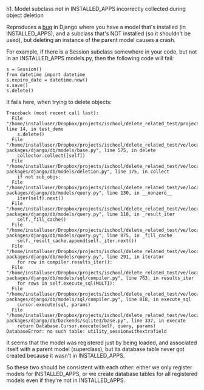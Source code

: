h1. Model subclass not in INSTALLED_APPS incorrectly collected during object deletion

Reproduces a [bug](https://code.djangoproject.com/ticket/19422) in
Django where you have a model that's installed (in INSTALLED_APPS), and a
subclass that's NOT installed (so it shouldn't be used), but deleting an
instance of the parent model causes a crash.

For example, if there is a Session subclass somewhere in your code, but
not in an INSTALLED_APPS models.py, then the following code will fail:

	s = Session()
	from datetime import datetime
	s.expire_date = datetime.now()
	s.save()
	s.delete()

It fails here, when trying to delete objects:

	Traceback (most recent call last):
	  File "/home/installuser/Dropbox/projects/ischool/delete_related_test/project/demo/tests.py", line 14, in test_demo
	    s.delete()
	  File "/home/installuser/Dropbox/projects/ischool/delete_related_test/ve/local/lib/python2.7/site-packages/django/db/models/base.py", line 575, in delete
	    collector.collect([self])
	  File "/home/installuser/Dropbox/projects/ischool/delete_related_test/ve/local/lib/python2.7/site-packages/django/db/models/deletion.py", line 175, in collect
	    if not sub_objs:
	  File "/home/installuser/Dropbox/projects/ischool/delete_related_test/ve/local/lib/python2.7/site-packages/django/db/models/query.py", line 130, in __nonzero__
	    iter(self).next()
	  File "/home/installuser/Dropbox/projects/ischool/delete_related_test/ve/local/lib/python2.7/site-packages/django/db/models/query.py", line 118, in _result_iter
	    self._fill_cache()
	  File "/home/installuser/Dropbox/projects/ischool/delete_related_test/ve/local/lib/python2.7/site-packages/django/db/models/query.py", line 875, in _fill_cache
	    self._result_cache.append(self._iter.next())
	  File "/home/installuser/Dropbox/projects/ischool/delete_related_test/ve/local/lib/python2.7/site-packages/django/db/models/query.py", line 291, in iterator
	    for row in compiler.results_iter():
	  File "/home/installuser/Dropbox/projects/ischool/delete_related_test/ve/local/lib/python2.7/site-packages/django/db/models/sql/compiler.py", line 763, in results_iter
	    for rows in self.execute_sql(MULTI):
	  File "/home/installuser/Dropbox/projects/ischool/delete_related_test/ve/local/lib/python2.7/site-packages/django/db/models/sql/compiler.py", line 818, in execute_sql
	    cursor.execute(sql, params)
	  File "/home/installuser/Dropbox/projects/ischool/delete_related_test/ve/local/lib/python2.7/site-packages/django/db/backends/sqlite3/base.py", line 337, in execute
	    return Database.Cursor.execute(self, query, params)
	DatabaseError: no such table: utility_sessionwithextrafield

It seems that the model was registered just by being loaded, and
associated itself with a parent model (superclass), but its database table
never got created because it wasn't in INSTALLED_APPS.

So these two should be consistent with each other: either we only register
models for INSTALLED_APPS, or we create database tables for all registered
models even if they're not in INSTALLED_APPS.

